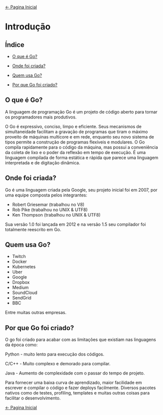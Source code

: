 [← Pagina Inicial](../README.md#go4noobs)

# Introdução

## Índice

- [O que é Go?](#o-que-é-go)

- [Onde foi criada?]()

- [Quem usa Go?]()

- [Por que Go foi criado?]()

## O que é Go?

A linguagem de programação Go é um projeto de código aberto para tornar os programadores mais produtivos.

O Go é expressivo, conciso, limpo e eficiente. Seus mecanismos de simultaneidade facilitam a gravação de programas que tiram o máximo proveito de máquinas multicore e em rede, enquanto seu novo sistema de tipos permite a construção de programas flexíveis e modulares. O Go compila rapidamente para o código da máquina, mas possui a conveniência da coleta de lixo e o poder da reflexão em tempo de execução. É uma linguagem compilada de forma estática e rápida que parece uma linguagem interpretada e de digitação dinâmica.

## Onde foi criada?

Go é uma linguagem criada pela Google, seu projeto inicial foi em 2007, por uma equipe composta pelos integrantes:

- Robert Griesemar (trabalhou no V8)
- Rob Pike (trabalhou no UNIX & UTF8)
- Ken Thompson (trabalhou no UNIX & UTF8)

Sua versão 1.0 foi lançada em 2012 e na versão 1.5 seu compilador foi totalmente reescrito em Go.

## Quem usa Go?

- Twitch
- Docker
- Kubernetes
- Uber
- Google
- Dropbox
- Medium
- SoundCloud
- SendGrid
- BBC

Entre muitas outras empresas.

## Por que Go foi criado?

O go foi criado para acabar com as limitações que existiam nas linguagens da época como:

Python - muito lento para execução dos códigos.

C/C++ - Muito complexo e demorado para compilar.

Java - Aumento de complexidade com o passar do tempo de projeto.

Para fornecer uma baixa curva de aprendizado, maior facilidade em escrever e compilar o código e fazer deploys facilmente. Diversos pacotes nativos como de testes, profiling, templates e muitas outras coisas para facilitar o desenvolvimento.

[← Pagina Inicial](../README.md#go4noobs)